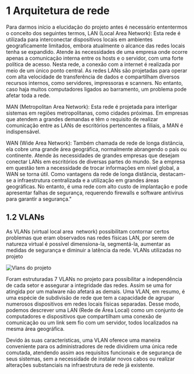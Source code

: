 # 1 Arquitetura de rede 

Para darmos início a elucidação do projeto antes é necessário ententermos o conceito dos seguintes termos, LAN (Local Area Network): Esta rede é utilizada para interconectar dispositivos locais em ambientes geograficamente limitados, embora
atualmente o alcance das redes locais tenha se expandido. Atende às necessidades de uma empresa onde ocorre apenas a comunicação interna entre os hosts e o servidor, com uma forte política de acesso. Nesta rede, a conexão com a internet é realizada
por meio de um único ponto central. As redes LANs são projetadas para operar com alta velocidade de transferência de dados e compartilham diversos recursos internos, como servidores, impressoras e scanners. No entanto, caso haja muitos computadores
ligados ao barramento, um problema pode afetar toda a rede.

MAN (Metropolitan Area Network): Esta rede é projetada para interligar sistemas em regiões metropolitanas, como cidades próximas. Em empresas que atendem a grandes demandas e têm o requisito de realizar comunicação entre as LANs de escritórios
pertencentes a filiais, a MAN é indispensável.

WAN (Wide Area Network): Também chamada de rede de longa distância, ela cobre uma grande área geográfica, normalmente abrangendo o país ou continente. Atende às necessidades de grandes empresas que desejam conectar LANs em escritórios de diversas
partes do mundo. Se a empresa em questão tem a necessidade de trocar informações em nível global, a WAN se torna útil. Como vantagens da rede de longa distância, destacam-se a infraestrutura centralizada e a utilização em grandes áreas geográficas.
No entanto, é uma rede com alto custo de implantação e pode apresentar falhas de segurança, requerendo firewalls e software antivírus para garantir a segurança."


## 1.2 VLANs
As VLANs (virtual local area  network) possibilitam contornar certos problemas que eram observados nas redes físicas LAN, por serem de natureza virtual é possível dimensiona-la, segmentá-la, aumentar as medidas de segurança e diminuir a latência da
rede.
VLANs utilizadas no projeto

![Vlans do projeto](https://th.bing.com/th/id/OIP._5gpjw_bWXHuF4xvlOej6wHaEx?rs=1&pid=ImgDetMain "Vlan")


Foram estruturadas 7 VLANs no projeto para possibilitar a independência de cada setor e assegurar a integridade das redes. Assim se uma for atingida por um malware não afetará as demais.
Uma VLAN, em resumo, é uma espécie de subdivisão de rede que tem a capacidade de agrupar numerosos dispositivos em redes locais físicas separadas. Desse modo, podemos descrever uma LAN (Rede de Área Local) como um conjunto de computadores e dispositivos
que compartilham uma conexão de comunicação ou um link sem fio com um servidor, todos localizados na mesma área geográfica.

Devido às suas características, uma VLAN oferece uma maneira conveniente para os administradores de rede dividirem uma única rede comutada, atendendo assim aos requisitos funcionais e de segurança de seus sistemas, sem a necessidade de instalar novos cabos
ou realizar alterações substanciais na infraestrutura de rede já existente.
